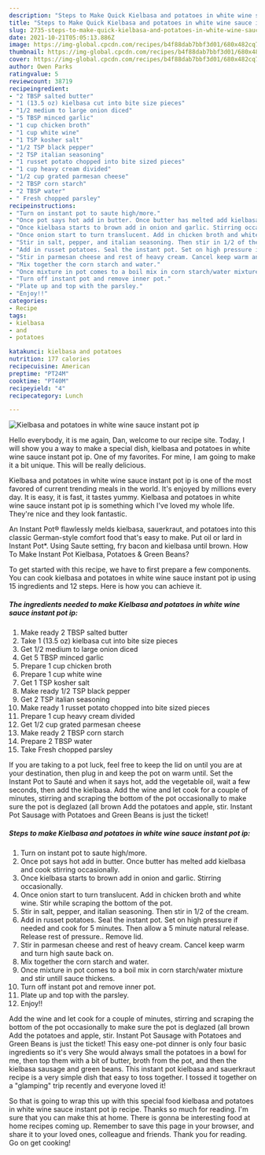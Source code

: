 ```yaml
---
description: "Steps to Make Quick Kielbasa and potatoes in white wine sauce instant pot ip"
title: "Steps to Make Quick Kielbasa and potatoes in white wine sauce instant pot ip"
slug: 2735-steps-to-make-quick-kielbasa-and-potatoes-in-white-wine-sauce-instant-pot-ip
date: 2021-10-21T05:05:13.886Z
image: https://img-global.cpcdn.com/recipes/b4f88dab7bbf3d01/680x482cq70/kielbasa-and-potatoes-in-white-wine-sauce-instant-pot-ip-recipe-main-photo.jpg
thumbnail: https://img-global.cpcdn.com/recipes/b4f88dab7bbf3d01/680x482cq70/kielbasa-and-potatoes-in-white-wine-sauce-instant-pot-ip-recipe-main-photo.jpg
cover: https://img-global.cpcdn.com/recipes/b4f88dab7bbf3d01/680x482cq70/kielbasa-and-potatoes-in-white-wine-sauce-instant-pot-ip-recipe-main-photo.jpg
author: Owen Parks
ratingvalue: 5
reviewcount: 38719
recipeingredient:
- "2 TBSP salted butter"
- "1 (13.5 oz) kielbasa cut into bite size pieces"
- "1/2 medium to large onion diced"
- "5 TBSP minced garlic"
- "1 cup chicken broth"
- "1 cup white wine"
- "1 TSP kosher salt"
- "1/2 TSP black pepper"
- "2 TSP italian seasoning"
- "1 russet potato chopped into bite sized pieces"
- "1 cup heavy cream divided"
- "1/2 cup grated parmesan cheese"
- "2 TBSP corn starch"
- "2 TBSP water"
- " Fresh chopped parsley"
recipeinstructions:
- "Turn on instant pot to saute high/more."
- "Once pot says hot add in butter. Once butter has melted add kielbasa and cook stirring occasionally."
- "Once kielbasa starts to brown add in onion and garlic. Stirring occasionally."
- "Once onion start to turn translucent. Add in chicken broth and white wine. Stir while scraping the bottom of the pot."
- "Stir in salt, pepper, and italian seasoning. Then stir in 1/2 of the cream."
- "Add in russet potatoes. Seal the instant pot. Set on high pressure if needed and cook for 5 minutes. Then allow a 5 minute natural release. Release rest of pressure.. Remove lid."
- "Stir in parmesan cheese and rest of heavy cream. Cancel keep warm and turn high saute back on."
- "Mix together the corn starch and water."
- "Once mixture in pot comes to a boil mix in corn starch/water mixture and stir untill sauce thickens."
- "Turn off instant pot and remove inner pot."
- "Plate up and top with the parsley."
- "Enjoy!!"
categories:
- Recipe
tags:
- kielbasa
- and
- potatoes

katakunci: kielbasa and potatoes 
nutrition: 177 calories
recipecuisine: American
preptime: "PT24M"
cooktime: "PT40M"
recipeyield: "4"
recipecategory: Lunch

---
```



![Kielbasa and potatoes in white wine sauce instant pot ip](https://img-global.cpcdn.com/recipes/b4f88dab7bbf3d01/680x482cq70/kielbasa-and-potatoes-in-white-wine-sauce-instant-pot-ip-recipe-main-photo.jpg)

Hello everybody, it is me again, Dan, welcome to our recipe site. Today, I will show you a way to make a special dish, kielbasa and potatoes in white wine sauce instant pot ip. One of my favorites. For mine, I am going to make it a bit unique. This will be really delicious.

Kielbasa and potatoes in white wine sauce instant pot ip is one of the most favored of current trending meals in the world. It's enjoyed by millions every day. It is easy, it is fast, it tastes yummy. Kielbasa and potatoes in white wine sauce instant pot ip is something which I've loved my whole life. They're nice and they look fantastic.

An Instant Pot® flawlessly melds kielbasa, sauerkraut, and potatoes into this classic German-style comfort food that&#39;s easy to make. Put oil or lard in Instant Pot*. Using Saute setting, fry bacon and kielbasa until brown. How To Make Instant Pot Kielbasa, Potatoes &amp; Green Beans?


To get started with this recipe, we have to first prepare a few components. You can cook kielbasa and potatoes in white wine sauce instant pot ip using 15 ingredients and 12 steps. Here is how you can achieve it.

<!--inarticleads1-->

##### The ingredients needed to make Kielbasa and potatoes in white wine sauce instant pot ip:

1. Make ready 2 TBSP salted butter
1. Take 1 (13.5 oz) kielbasa cut into bite size pieces
1. Get 1/2 medium to large onion diced
1. Get 5 TBSP minced garlic
1. Prepare 1 cup chicken broth
1. Prepare 1 cup white wine
1. Get 1 TSP kosher salt
1. Make ready 1/2 TSP black pepper
1. Get 2 TSP italian seasoning
1. Make ready 1 russet potato chopped into bite sized pieces
1. Prepare 1 cup heavy cream divided
1. Get 1/2 cup grated parmesan cheese
1. Make ready 2 TBSP corn starch
1. Prepare 2 TBSP water
1. Take  Fresh chopped parsley


If you are taking to a pot luck, feel free to keep the lid on until you are at your destination, then plug in and keep the pot on warm until. Set the Instant Pot to Sauté and when it says hot, add the vegetable oil, wait a few seconds, then add the kielbasa. Add the wine and let cook for a couple of minutes, stirring and scraping the bottom of the pot occasionally to make sure the pot is deglazed (all brown Add the potatoes and apple, stir. Instant Pot Sausage with Potatoes and Green Beans is just the ticket! 

<!--inarticleads2-->

##### Steps to make Kielbasa and potatoes in white wine sauce instant pot ip:

1. Turn on instant pot to saute high/more.
1. Once pot says hot add in butter. Once butter has melted add kielbasa and cook stirring occasionally.
1. Once kielbasa starts to brown add in onion and garlic. Stirring occasionally.
1. Once onion start to turn translucent. Add in chicken broth and white wine. Stir while scraping the bottom of the pot.
1. Stir in salt, pepper, and italian seasoning. Then stir in 1/2 of the cream.
1. Add in russet potatoes. Seal the instant pot. Set on high pressure if needed and cook for 5 minutes. Then allow a 5 minute natural release. Release rest of pressure.. Remove lid.
1. Stir in parmesan cheese and rest of heavy cream. Cancel keep warm and turn high saute back on.
1. Mix together the corn starch and water.
1. Once mixture in pot comes to a boil mix in corn starch/water mixture and stir untill sauce thickens.
1. Turn off instant pot and remove inner pot.
1. Plate up and top with the parsley.
1. Enjoy!!


Add the wine and let cook for a couple of minutes, stirring and scraping the bottom of the pot occasionally to make sure the pot is deglazed (all brown Add the potatoes and apple, stir. Instant Pot Sausage with Potatoes and Green Beans is just the ticket! This easy one-pot dinner is only four basic ingredients so it&#39;s very She would always small the potatoes in a bowl for me, then top them with a bit of butter, broth from the pot, and then the kielbasa sausage and green beans. This instant pot kielbasa and sauerkraut recipe is a very simple dish that easy to toss together. I tossed it together on a &#34;glamping&#34; trip recently and everyone loved it! 

So that is going to wrap this up with this special food kielbasa and potatoes in white wine sauce instant pot ip recipe. Thanks so much for reading. I'm sure that you can make this at home. There is gonna be interesting food at home recipes coming up. Remember to save this page in your browser, and share it to your loved ones, colleague and friends. Thank you for reading. Go on get cooking!
